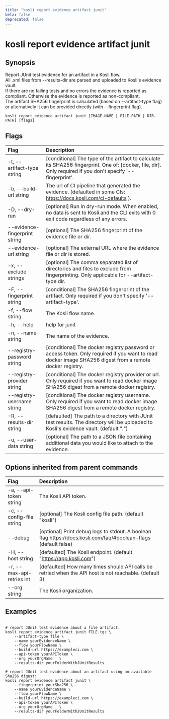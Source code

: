 ```yaml
---
title: "kosli report evidence artifact junit"
beta: false
deprecated: false
---
```


# kosli report evidence artifact junit

## Synopsis

Report JUnit test evidence for an artifact in a Kosli flow.    
All .xml files from --results-dir are parsed and uploaded to Kosli's evidence vault.  
If there are no failing tests and no errors the evidence is reported as compliant. Otherwise the evidence is reported as non-compliant.  
The artifact SHA256 fingerprint is calculated (based on --artifact-type flag) or alternatively it can be provided directly (with --fingerprint flag).

```shell
kosli report evidence artifact junit [IMAGE-NAME | FILE-PATH | DIR-PATH] [flags]
```

## Flags
| Flag | Description |
| :--- | :--- |
|    -t, --artifact-type string  |  [conditional] The type of the artifact to calculate its SHA256 fingerprint. One of: [docker, file, dir]. Only required if you don't specify '--fingerprint'.  |
|    -b, --build-url string  |  The url of CI pipeline that generated the evidence. (defaulted in some CIs: https://docs.kosli.com/ci-defaults ).  |
|    -D, --dry-run  |  [optional] Run in dry-run mode. When enabled, no data is sent to Kosli and the CLI exits with 0 exit code regardless of any errors.  |
|        --evidence-fingerprint string  |  [optional] The SHA256 fingerprint of the evidence file or dir.  |
|        --evidence-url string  |  [optional] The external URL where the evidence file or dir is stored.  |
|    -x, --exclude strings  |  [optional] The comma separated list of directories and files to exclude from fingerprinting. Only applicable for --artifact-type dir.  |
|    -F, --fingerprint string  |  [conditional] The SHA256 fingerprint of the artifact. Only required if you don't specify '--artifact-type'.  |
|    -f, --flow string  |  The Kosli flow name.  |
|    -h, --help  |  help for junit  |
|    -n, --name string  |  The name of the evidence.  |
|        --registry-password string  |  [conditional] The docker registry password or access token. Only required if you want to read docker image SHA256 digest from a remote docker registry.  |
|        --registry-provider string  |  [conditional] The docker registry provider or url. Only required if you want to read docker image SHA256 digest from a remote docker registry.  |
|        --registry-username string  |  [conditional] The docker registry username. Only required if you want to read docker image SHA256 digest from a remote docker registry.  |
|    -R, --results-dir string  |  [defaulted] The path to a directory with JUnit test results. The directory will be uploaded to Kosli's evidence vault. (default ".")  |
|    -u, --user-data string  |  [optional] The path to a JSON file containing additional data you would like to attach to the evidence.  |


## Options inherited from parent commands
| Flag | Description |
| :--- | :--- |
|    -a, --api-token string  |  The Kosli API token.  |
|    -c, --config-file string  |  [optional] The Kosli config file path. (default "kosli")  |
|        --debug  |  [optional] Print debug logs to stdout. A boolean flag https://docs.kosli.com/faq/#boolean-flags (default false)  |
|    -H, --host string  |  [defaulted] The Kosli endpoint. (default "https://app.kosli.com")  |
|    -r, --max-api-retries int  |  [defaulted] How many times should API calls be retried when the API host is not reachable. (default 3)  |
|        --org string  |  The Kosli organization.  |


## Examples

```shell

# report JUnit test evidence about a file artifact:
kosli report evidence artifact junit FILE.tgz \
	--artifact-type file \
	--name yourEvidenceName \
	--flow yourFlowName \
	--build-url https://exampleci.com \
	--api-token yourAPIToken \
	--org yourOrgName	\
	--results-dir yourFolderWithJUnitResults

# report JUnit test evidence about an artifact using an available Sha256 digest:
kosli report evidence artifact junit \
	--fingerprint yourSha256 \
	--name yourEvidenceName \
	--flow yourFlowName \
	--build-url https://exampleci.com \
	--api-token yourAPIToken \
	--org yourOrgName	\
	--results-dir yourFolderWithJUnitResults

```

